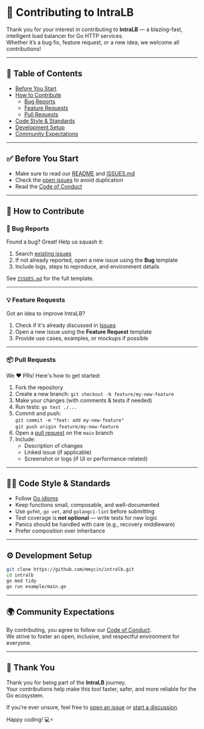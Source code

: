 # 🤝 Contributing to IntraLB

Thank you for your interest in contributing to **IntraLB** — a blazing-fast, intelligent load balancer for Go HTTP services.  
Whether it’s a bug fix, feature request, or a new idea, we welcome all contributions!

---

## 🧾 Table of Contents

- [Before You Start](#-before-you-start)
- [How to Contribute](#-how-to-contribute)
  - [Bug Reports](#-bug-reports)
  - [Feature Requests](#-feature-requests)
  - [Pull Requests](#-pull-requests)
- [Code Style & Standards](#-code-style--standards)
- [Development Setup](#-development-setup)
- [Community Expectations](#-community-expectations)

---

## ✅ Before You Start

- Make sure to read our [README](./README.md) and [ISSUES.md](../.github/ISSUES.md)
- Check the [open issues](https://github.com/mmycin/intralb/issues) to avoid duplication
- Read the [Code of Conduct](./CODE_OF_CONDUCT.md)

---

## 🚀 How to Contribute

### 🐛 Bug Reports

Found a bug? Great! Help us squash it:

1. Search [existing issues](https://github.com/mmycin/intralb/issues)
2. If not already reported, open a new issue using the **Bug** template
3. Include logs, steps to reproduce, and environment details

See [`ISSUES.md`](../.github/ISSUES.md) for the full template.

---

### 💡 Feature Requests

Got an idea to improve IntraLB?

1. Check if it's already discussed in [Issues](https://github.com/mmycin/intralb/issues)
2. Open a new issue using the **Feature Request** template
3. Provide use cases, examples, or mockups if possible

---

### 📦 Pull Requests

We ❤️ PRs! Here's how to get started:

1. Fork the repository
2. Create a new branch: `git checkout -b feature/my-new-feature`
3. Make your changes (with comments & tests if needed)
4. Run tests: `go test ./...`
5. Commit and push:  
   `git commit -m "feat: add my-new-feature"`  
   `git push origin feature/my-new-feature`
6. Open a [pull request](https://github.com/mmycin/intralb/pulls) on the `main` branch
7. Include:
   - Description of changes
   - Linked issue (if applicable)
   - Screenshot or logs (if UI or performance-related)

---

## 🧑‍💻 Code Style & Standards

- Follow [Go idioms](https://golang.org/doc/effective_go)
- Keep functions small, composable, and well-documented
- Use `gofmt`, `go vet`, and `golangci-lint` before submitting
- Test coverage is **not optional** — write tests for new logic
- Panics should be handled with care (e.g., recovery middleware)
- Prefer composition over inheritance

---

## ⚙ Development Setup

```bash
git clone https://github.com/mmycin/intralb.git
cd intralb
go mod tidy
go run example/main.go
````

---

## 🌍 Community Expectations

By contributing, you agree to follow our [Code of Conduct](https://chatgpt.com/c/CODE_OF_CONDUCT.md).  
We strive to foster an open, inclusive, and respectful environment for everyone.

---

## 🙏 Thank You

Thank you for being part of the **IntraLB** journey.  
Your contributions help make this tool faster, safer, and more reliable for the Go ecosystem.

If you’re ever unsure, feel free to [open an issue](https://github.com/mmycin/intralb/issues) or [start a discussion](https://github.com/mmycin/intralb/discussions).

Happy coding! 💻⚡
